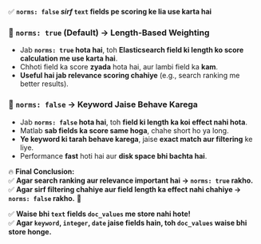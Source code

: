 ✅ **`norms: false` _sirf_ `text` fields pe scoring ke lia use karta hai**

### **📌 `norms: true` (Default) → Length-Based Weighting**

- Jab **`norms: true` hota hai**, toh **Elasticsearch field ki length ko score calculation me use karta hai**.
- Chhoti field ka score **zyada** hota hai, aur lambi field ka **kam**.
- **Useful hai jab relevance scoring chahiye** (e.g., search ranking me better results).

### **📌 `norms: false` → Keyword Jaise Behave Karega**

- Jab **`norms: false` hota hai**, toh **field ki length ka koi effect nahi hota**.
- Matlab **sab fields ka score same hoga**, chahe short ho ya long.
- **Ye keyword ki tarah behave karega**, jaise **exact match aur filtering** ke liye.
- Performance **fast** hoti hai aur **disk space bhi bachta hai**.

🔥 **Final Conclusion:**  
✅ **Agar search ranking aur relevance important hai → `norms: true` rakho.**  
✅ **Agar sirf filtering chahiye aur field length ka effect nahi chahiye → `norms: false` rakho.** 🚀

✅ **Waise bhi `text` fields `doc_values` me store nahi hote!**  
✅ **Agar `keyword`, `integer`, `date` jaise fields hain, toh `doc_values` waise bhi store honge.**

